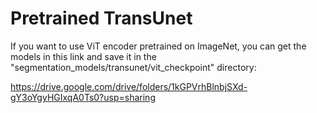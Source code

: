 # Pretrained TransUnet

If you want to use ViT encoder pretrained on ImageNet, you can get the models in this link and save it in the "segmentation_models/transunet/vit_checkpoint" directory: 

https://drive.google.com/drive/folders/1kGPVrhBlnbjSXd-gY3oYgyHGIxqA0Ts0?usp=sharing